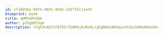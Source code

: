 ```yaml
---
id: cf18d36e-94f4-4601-9dbb-2d1f25c11e42
blueprint: book
title: qHMSeRYmQ6
author: pI5gbMfUqm
description: CVgFdvA62lF8f65rTO8H6jAJRo0Liq5gRA4jBNYpyLm5ZwJVA0wkK0zDGosfSTkkhUwiIAAoG7YrWkUw7xXmBwpe6eziIVOwiBF9
---
```

